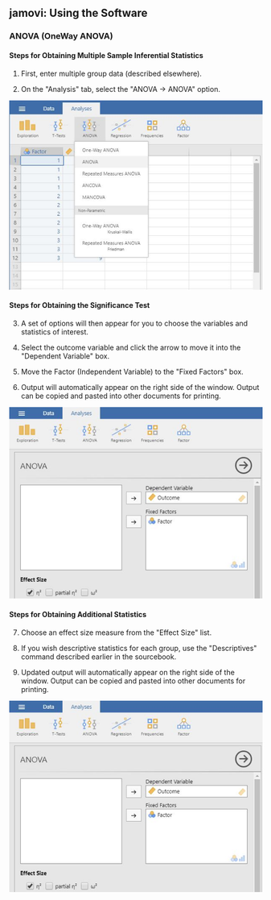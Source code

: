## jamovi: Using the Software

### ANOVA (OneWay ANOVA)

 #### Steps for Obtaining Multiple Sample Inferential  Statistics

1. First, enter multiple group
data (described elsewhere).

2. On the "Analysis" tab, 
select the "ANOVA → ANOVA" 
option.

<p align="center"><kbd><img src="image25.jpg"></kbd></p>

#### Steps for Obtaining the Significance Test

3. A set of options will then 
appear for you to choose the 
variables and statistics of
interest.

4. Select the outcome variable
and click the arrow to move
it into the "Dependent 
Variable" box. 

5. Move the Factor (Independent 
Variable) to the "Fixed
Factors" box.

6. Output will automatically
appear on the right side of
the window. Output can be
copied and pasted into other 
documents for printing.

<p align="center"><kbd><img src="image26.jpg"></kbd></p>

#### Steps for Obtaining Additional Statistics

7. Choose an effect size
measure from the "Effect 
Size" list.

8. If you wish descriptive
statistics for each group, 
use the "Descriptives" 
command described earlier in 
the sourcebook.

9. Updated output will
automatically appear on the
right side of the window.
Output can be copied and 
pasted into other documents
for printing.

<p align="center"><kbd><img src="image26.jpg"></kbd></p>
